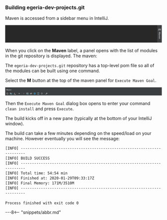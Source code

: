<!-- SPDX-License-Identifier: CC-BY-4.0 -->
<!-- Copyright Contributors to the ODPi Egeria project 2020. -->


### Building egeria-dev-projects.git

Maven is accessed from a sidebar menu in IntelliJ.

![Maven Sidebar](/education/tutorials/intellij-tutorial/intellij-maven-sidebar-menu.png)

When you click on the **Maven** label, a panel opens with the list of modules in the git repository is displayed.  The maven:

The `egeria-dev-projects.git` repository has a top-level pom file so all of the modules can be built using one command.  

Select the **M** button at the top of the maven panel for `Execute Maven Goal`.
    
![Maven build opens](/education/tutorials/intellij-tutorial/intellij-run-maven-option.png)
    
Then the `Execute Maven Goal` dialog box opens to enter your command `clean install` and press `Execute`.

The build kicks off in a new pane (typically at the bottom of your IntelliJ window).  

The build can take a few minutes depending on the speed/load on your machine.  However eventually you will see the message:

```text
[INFO] ------------------------------------------------------------------------
[INFO] BUILD SUCCESS
[INFO] ------------------------------------------------------------------------
[INFO] Total time: 54:54 min
[INFO] Finished at: 2020-01-29T09:33:17Z
[INFO] Final Memory: 171M/3510M
[INFO] ------------------------------------------------------------------------

Process finished with exit code 0
```

---8<-- "snippets/abbr.md"
